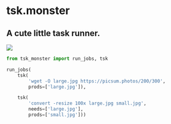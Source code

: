 # tsk.monster
## A cute little task runner.

![](https://tsk.monster/tsk.svg)

```python
from tsk_monster import run_jobs, tsk

run_jobs(
    tsk(
        'wget -O large.jpg https://picsum.photos/200/300',
        prods=['large.jpg']),

    tsk(
        'convert -resize 100x large.jpg small.jpg',
        needs=['large.jpg'],
        prods=['small.jpg']))
```
